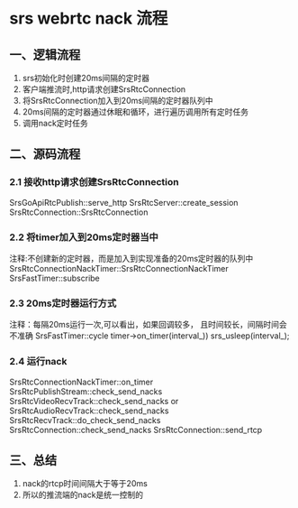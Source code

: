 # srs webrtc nack 流程

## 一、逻辑流程
1. srs初始化时创建20ms间隔的定时器
2. 客户端推流时,http请求创建SrsRtcConnection
3. 将SrsRtcConnection加入到20ms间隔的定时器队列中
4. 20ms间隔的定时器通过休眠和循环，进行遍历调用所有定时任务
5. 调用nack定时任务

## 二、源码流程
### 2.1 接收http请求创建SrsRtcConnection
SrsGoApiRtcPublish::serve_http
SrsRtcServer::create_session
SrsRtcConnection::SrsRtcConnection
### 2.2 将timer加入到20ms定时器当中
注释:不创建新的定时器，而是加入到实现准备的20ms定时器的队列中
SrsRtcConnectionNackTimer::SrsRtcConnectionNackTimer
SrsFastTimer::subscribe
### 2.3 20ms定时器运行方式
注释：每隔20ms运行一次,可以看出，如果回调较多，
且时间较长，间隔时间会不准确
SrsFastTimer::cycle
timer->on_timer(interval_)) 
srs_usleep(interval_);
### 2.4 运行nack
SrsRtcConnectionNackTimer::on_timer
SrsRtcPublishStream::check_send_nacks
SrsRtcVideoRecvTrack::check_send_nacks or SrsRtcAudioRecvTrack::check_send_nacks
SrsRtcRecvTrack::do_check_send_nacks
SrsRtcConnection::check_send_nacks
SrsRtcConnection::send_rtcp
## 三、总结
1. nack的rtcp时间间隔大于等于20ms
2. 所以的推流端的nack是统一控制的